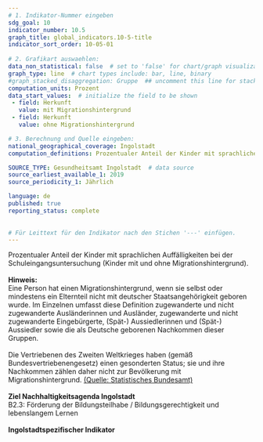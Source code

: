 ```yaml
---
# 1. Indikator-Nummer eingeben 
sdg_goal: 10 
indicator_number: 10.5
graph_title: global_indicators.10-5-title
indicator_sort_order: 10-05-01
 
# 2. Grafikart auswaehlen: 
data_non_statistical: false  # set to 'false' for chart/graph visualization 
graph_type: line  # chart types include: bar, line, binary 
#graph_stacked_disaggregation: Gruppe  ## uncomment this line for stacked bars. eplace 'Geschlecht' with the field of aggregation. 
computation_units: Prozent
data_start_values:  # initialize the field to be shown  
 - field: Herkunft 
   value: mit Migrationshintergrund 
 - field: Herkunft 
   value: ohne Migrationshintergrund

# 3. Berechnung und Quelle eingeben: 
national_geographical_coverage: Ingolstadt
computation_definitions: Prozentualer Anteil der Kinder mit sprachlichen Auffälligkeiten bei der Schuleingangsuntersuchung (Kinder mit und ohne Migrationshintergrund)

SOURCE_TYPE: Gesundheitsamt Ingolstadt  # data source  
source_earliest_available_1: 2019
source_periodicity_1: Jährlich

language: de   
published: true 
reporting_status: complete
 
 
# Für Leittext für den Indikator nach den Stichen '---' einfügen. 
---
```

Prozentualer Anteil der Kinder mit sprachlichen Auffälligkeiten bei der Schuleingangsuntersuchung (Kinder mit und ohne Migrationshintergrund).<br>
<br>
<b>Hinweis:</b><br>
Eine Person hat einen Migrationshintergrund, wenn sie selbst oder mindestens ein Elternteil nicht mit deutscher Staatsangehörigkeit geboren wurde. Im Einzelnen umfasst diese Definition zugewanderte und nicht zugewanderte Ausländerinnen und Ausländer, zugewanderte und nicht zugewanderte Eingebürgerte, (Spät-) Aussiedlerinnen und (Spät-) Aussiedler sowie die als Deutsche geborenen Nachkommen dieser Gruppen.<br>
<br>
Die Vertriebenen des Zweiten Weltkrieges haben (gemäß Bundesvertriebenengesetz) einen gesonderten Status; sie und ihre Nachkommen zählen daher nicht zur Bevölkerung mit Migrationshintergrund. <a href="https://www.destatis.de/DE/Themen/Gesellschaft-Umwelt/Bevoelkerung/Migration-Integration/Glossar/migrationshintergrund.html">(Quelle: Statistisches Bundesamt)</a><br>
<br>
<b>Ziel Nachhaltigkeitsagenda Ingolstadt</b><br>
B2.3: Förderung der Bildungsteilhabe / Bildungsgerechtigkeit und lebenslangem Lernen<br>
<br>
<b>Ingolstadtspezifischer Indikator</b>
